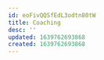 ```yaml
---
id: eoFivQQSfEdL3odtn80tW
title: Coaching
desc: ''
updated: 1639762693868
created: 1639762693868
---
```


